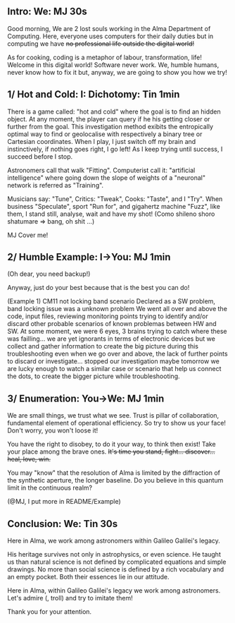 ## Intro: We: MJ 30s

Good morning,
We are 2 lost souls working in the Alma Department of Computing.
Here, everyone uses computers for their daily duties but in computing we have ~~no professional life outside the digital world!~~

As for cooking, coding is a metaphor of labour, transformation, life!
Welcome in this digital world!
Software never work. We, humble humans, never know how to fix it but, anyway, we are going to show you how we try!


## 1/ Hot and Cold: I: Dichotomy: Tin 1min

There is a game called: "hot and cold" where the goal is to find an hidden object.
At any moment, the player can query if he his getting closer or further from the goal.
This investigation method exibits the entropically optimal way to find or geolocalise with respectively a binary tree or Cartesian coordinates.
When I play, I just switch off my brain and instinctively, if nothing goes right, I go left!
As I keep trying until success, I succeed before I stop.

Astronomers call that walk "Fitting".
Computerist call it: "artificial intelligence" where going down the slope of weights of a "neuronal" network is referred as "Training".

Musicians say: "Tune", Critics: "Tweak", Cooks: "Taste", and I "Try".
When business "Speculate", sport "Run for", and gigahertz machine "Fuzz",
like them, I stand still, analyse, wait and have my shot! (Como shileno shoro shatumare => bang, oh shit ...)

MJ Cover me!


## 2/ Humble Example: I->You: MJ 1min

(Oh dear, you need backup!)


Anyway, just do your best because that is the best you can do!

(Example 1)
CM11 not locking band scenario Declared as a SW problem, band locking issue was a unknown problem 
We went all over and above the code, input files, reviewing monitoring points
trying to identify and/or discard other probable scenarios of known problemas between HW and SW.
At some moment, we were 6 eyes, 3 brains trying to catch where these was failling... we are yet ignorants in
terms of electronic devices but we collect and gather information to create the big picture during this troubleshooting
even when we go over and above, the lack of further points to discard or investigate... stopped our investigation
maybe tomorrow we are lucky enough to watch a similar case or scenario that help us connect the dots, to create
the bigger picture while troubleshooting.


## 3/ Enumeration: You->We: MJ 1min

We are small things, we trust what we see.
Trust is pillar of collaboration, fundamental element of operational efficiency.
So try to show us your face! Don't worry, you won't loose it!

You have the right to disobey, to do it your way, to think then exist!
Take your place among the brave ones.
~~It's time you stand, fight... discover... heal, love, win.~~

You may "know" that the resolution of Alma is limited by the diffraction of the synthetic aperture, the longer baseline.
Do you believe in this quantum limit in the continuous realm?

(@MJ, I put more in README/Example)


## Conclusion: We: Tin 30s

Here in Alma, we work among astronomers within Galileo Galilei's legacy.

His heritage survives not only in astrophysics, or even science.
He taught us than natural science is not defined by complicated equations and simple drawings.
No more than social science is defined by a rich vocabulary and an empty pocket.
Both their essences lie in our attitude.

Here in Alma, within Galileo Galilei's legacy we work among astronomers.
Let's admire (, troll) and try to imitate them!

Thank you for your attention.
